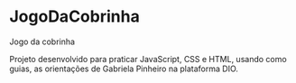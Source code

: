 # JogoDaCobrinha
Jogo da cobrinha 

Projeto desenvolvido para praticar JavaScript, CSS e HTML,
usando como guias, as orientações de Gabriela Pinheiro na plataforma DIO.
